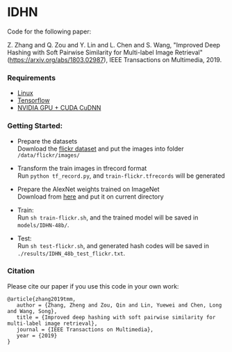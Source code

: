 # IDHN
Code for the following paper:

Z. Zhang and Q. Zou and Y. Lin and L. Chen and S. Wang, "Improved Deep Hashing with Soft Pairwise Similarity for Multi-label Image Retrieval"(https://arxiv.org/abs/1803.02987), IEEE Transactions on Multimedia, 2019. 

### Requirements
- [Linux](https://www.ubuntu.com/download)
- [Tensorflow](https://www.tensorflow.org/)
- [NVIDIA GPU + CUDA CuDNN](https://developer.nvidia.com/cudnn)

### Getting Started:
- Prepare the datasets  
Download the [flickr dataset](http://press.liacs.nl/mirflickr/) and put the images into folder  `/data/flickr/images/`
  
- Transform the train images in tfrecord format  
Run `python tf_record.py`, and `train-flickr.tfrecords` will be generated
         
- Prepare the AlexNet weights trained on ImageNet  
Download from [here](ww.cs.toronto.edu/~guerzhoy/tf_alexnet/bvlc_alexnet.npy) and put it on current directory
   
- Train:  
Run `sh train-flickr.sh`, and the trained model will be saved in `models/IDHN-48b/`.

- Test:  
Run `sh test-flickr.sh`, and generated hash codes will be saved in `./results/IDHN_48b_test_flickr.txt`.

### Citation
Please cite our paper if you use this code in your own work:
```
@article{zhang2019tmm,
   author = {Zhang, Zheng and Zou, Qin and Lin, Yuewei and Chen, Long and Wang, Song},
   title = {Improved deep hashing with soft pairwise similarity for multi-label image retrieval},
   journal = {IEEE Transactions on Multimedia},
   year = {2019}
}
```
